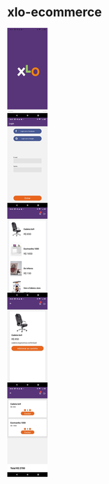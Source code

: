 # xlo-ecommerce

![Scrennshots do projeto](https://github.com/HeltonMulinaria/xlo-ecommerce/blob/master/assets/Screenshots.jpg)
